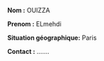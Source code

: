 **Nom :**  OUIZZA 

**Prenom :**  ELmehdi  

**Situation géographique:**  Paris

**Contact :** .......


